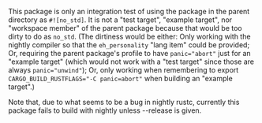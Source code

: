 This package is only an integration test of using the package in the parent
directory as `#![no_std]`.  It is not a "test target", "example target", nor
"workspace member" of the parent package because that would be too dirty to do
as `no_std`.  (The dirtiness would be either:  Only working with the nightly
compiler so that the `eh_personality` "lang item" could be provided;  Or,
requiring the parent package's profile to have `panic="abort"` just for an
"example target" (which would not work with a "test target" since those are
always `panic="unwind"`);  Or, only working when remembering to export
`CARGO_BUILD_RUSTFLAGS="-C panic=abort"` when building an "example target".)

Note that, due to what seems to be a bug in nightly rustc, currently this
package fails to build with nightly unless --release is given.
